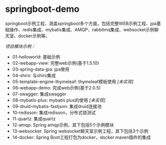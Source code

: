 # springboot-demo

springboot示例工程，涵盖springboot多个方面，包括完整WEB示例工程、jpa基础操作、redis集成、mybatis集成、AMQP、rabbitmq集成、websocket示例聊天室、docker示例等。

*项目模块示例：*

- 01-helloworld: 基础示例
- 02-webapp-view: 完整web示例(基于1.5.10)
- 03-spring-data-jpa: jpa使用
- 04-shiro: 与shiro集成 
- 05-template-engine-thymeleaf: thymeleaf模板使用 *[未实现]* 
- 06-webapp-demo: 完成web示例(基于2.0.5)
- 07-swagger: 集成swagger
- 08-mybatis-plus: mybatis plus的使用 *[未实现]*
- 09-druid-mybatis-fastjson: 集成druid连接池
- 10-redisson: 集成redisson，分布式锁测试
- 11-quartz: 集成quartz
- 12-amqp: Spring amqp示例，其下包括5个示例模块
- 13-websocket: Spring websocket聊天室示例工程，其下包括3个示例
- 14-docker: Spring Boot工程打包为docker，docker maven插件的集成